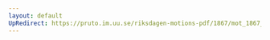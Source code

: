 ```yaml
---
layout: default
UpRedirect: https://pruto.im.uu.se/riksdagen-motions-pdf/1867/mot_1867__fk__40/mot_1867__fk__40-001.pdf
---
```

